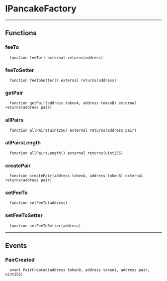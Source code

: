 # IPancakeFactory




___

## Functions

### feeTo

```solidity
  function feeTo() external returns(address)
```




### feeToSetter

```solidity
  function feeToSetter() external returns(address)
```




### getPair

```solidity
  function getPair(address tokenA, address tokenB) external returns(address pair)
```




### allPairs

```solidity
  function allPairs(uint256) external returns(address pair)
```




### allPairsLength

```solidity
  function allPairsLength() external returns(uint256)
```




### createPair

```solidity
  function createPair(address tokenA, address tokenB) external returns(address pair)
```




### setFeeTo

```solidity
  function setFeeTo(address)
```




### setFeeToSetter

```solidity
  function setFeeToSetter(address)
```





___

## Events

### PairCreated

```solidity
  event PairCreated(address token0, address token1, address pair, uint256)
```


